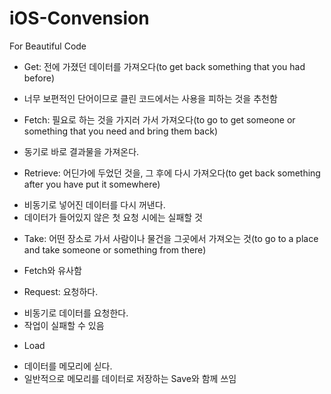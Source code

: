 # iOS-Convension
For Beautiful Code

* Get: 전에 가졌던 데이터를 가져오다(to get back something that you had before)
 - 너무 보편적인 단어이므로 클린 코드에서는 사용을 피하는 것을 추천함

* Fetch: 필요로 하는 것을 가지러 가서 가져오다(to go to get someone or something that you need and bring them back)
 - 동기로 바로 결과물을 가져온다.

* Retrieve: 어딘가에 두었던 것을, 그 후에 다시 가져오다(to get back something after you have put it somewhere)
 - 비동기로 넣어진 데이터를 다시 꺼낸다.
 - 데이터가 들어있지 않은 첫 요청 시에는 실패할 것

* Take: 어떤 장소로 가서 사람이나 물건을 그곳에서 가져오는 것(to go to a place and take someone or something from there)
 - Fetch와 유사함

* Request: 요청하다.
 - 비동기로 데이터를 요청한다.
 - 작업이 실패할 수 있음

* Load
 - 데이터를 메모리에 싣다.
 - 일반적으로 메모리를 데이터로 저장하는 Save와 함께 쓰임
